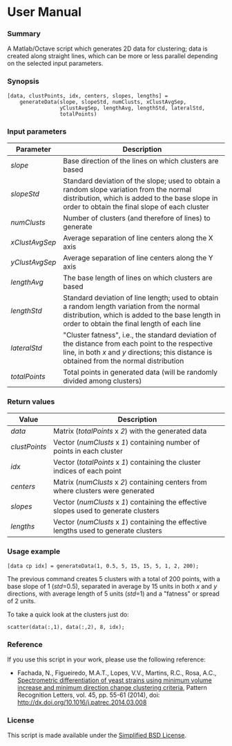 # User Manual

### Summary

A Matlab/Octave script which generates 2D data for clustering; data is 
created along straight lines, which can be more or less parallel 
depending on the selected input parameters.

### Synopsis

    [data, clustPoints, idx, centers, slopes, lengths] = 
        generateData(slope, slopeStd, numClusts, xClustAvgSep, 
                     yClustAvgSep, lengthAvg, lengthStd, lateralStd, 
                     totalPoints)

### Input parameters 

  Parameter      | Description
  -------------- | ------------------------------------------------------------------------------------------------------
  *slope*        | Base direction of the lines on which clusters are based
  *slopeStd*     | Standard deviation of the slope; used to obtain a random slope variation from the normal distribution, which is added to the base slope in order to obtain the final slope of each cluster
  *numClusts*    | Number of clusters (and therefore of lines) to generate
  *xClustAvgSep* | Average separation of line centers along the X axis
  *yClustAvgSep* | Average separation of line centers along the Y axis
  *lengthAvg*    | The base length of lines on which clusters are based
  *lengthStd*    | Standard deviation of line length; used to obtain a random length variation from the normal distribution, which is added to the base length in order to obtain the final length of each line
  *lateralStd*   | "Cluster fatness", i.e., the standard deviation of the distance from each point to the respective line, in both *x* and *y* directions; this distance is obtained from the normal distribution
  *totalPoints*  | Total points in generated data (will be randomly divided among clusters)

### Return values

  Value         | Description
  ------------- | --------------------------------------------------------------------------------------
  *data*        | Matrix (*totalPoints* x *2*) with the generated data
  *clustPoints* | Vector (*numClusts* x *1*) containing number of points in each cluster
  *idx*         | Vector (*totalPoints* x *1*) containing the cluster indices of each point
  *centers*     | Matrix (*numClusts* x *2*) containing centers from where clusters were generated
  *slopes*      | Vector (*numClusts* x *1*) containing the effective slopes used to generate clusters
  *lengths*     | Vector (*numClusts* x *1*) containing the effective lengths used to generate clusters

### Usage example

    [data cp idx] = generateData(1, 0.5, 5, 15, 15, 5, 1, 2, 200);

The previous command creates 5 clusters with a total of 200 points, with
a base slope of 1 (*std*=0.5), separated in average by 15 units in both 
*x* and *y* directions, with average length of 5 units (*std*=1) and a 
"fatness" or spread of 2 units.

To take a quick look at the clusters just do:

    scatter(data(:,1), data(:,2), 8, idx);

### Reference

If you use this script in your work, please use the following reference:

-   Fachada, N., Figueiredo, M.A.T., Lopes, V.V., Martins, R.C., Rosa, 
A.C., [Spectrometric differentiation of yeast strains using minimum volume 
increase and minimum direction change clustering criteria](http://www.sciencedirect.com/science/article/pii/S0167865514000889),
Pattern Recognition Letters, vol. 45, pp. 55-61 (2014), doi: http://dx.doi.org/10.1016/j.patrec.2014.03.008

### License

This script is made available under the [Simplified BSD License](license.txt).

